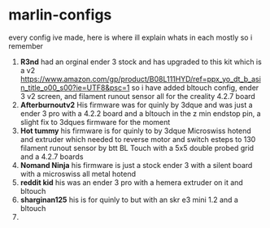 # marlin-configs
every config ive made, here is where ill explain whats in each mostly so i remember

1) **R3nd** had an orginal ender 3 stock and has upgraded to this kit which is a v2 https://www.amazon.com/gp/product/B08L111HYD/ref=ppx_yo_dt_b_asin_title_o00_s00?ie=UTF8&psc=1 so i have added bltouch config, ender 3 v2 screen, and filament runout sensor all for the creality 4.2.7 board
2) **Afterburnoutv2** His firmware was for quinly by 3dque and was just a ender 3 pro with a 4.2.2 board and a bltouch in the z min endstop pin, a slight fix to 3dques firmware for the moment
3) **Hot tummy** his firmware is for quinly to by 3dque Microswiss hotend and extruder which needed to reverse motor and switch esteps to 130 filament runout sensor by btt BL Touch with a 5x5 double probed grid and a 4.2.7 boards
4) **Nomand Ninja** his firmware is just a stock ender 3 with a silent board with a microswiss all metal hotend
5) **reddit kid** his was an ender 3 pro with a hemera extruder on it and bltouch 
6) **sharginan125** his is for quinly to but with an skr e3 mini 1.2 and a bltouch
7) 

